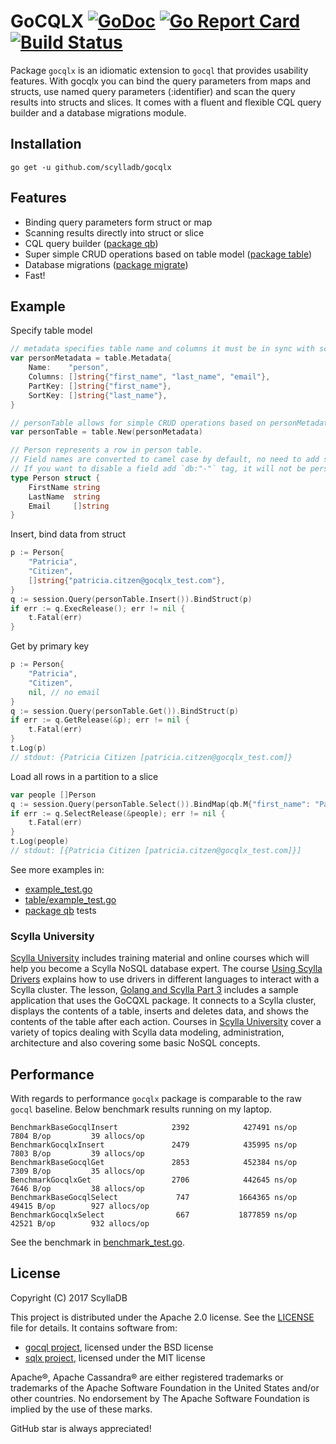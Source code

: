 # GoCQLX [![GoDoc](http://img.shields.io/badge/go-documentation-blue.svg?style=flat-square)](http://godoc.org/github.com/scylladb/gocqlx) [![Go Report Card](https://goreportcard.com/badge/github.com/scylladb/gocqlx)](https://goreportcard.com/report/github.com/scylladb/gocqlx) [![Build Status](https://travis-ci.org/scylladb/gocqlx.svg?branch=master)](https://travis-ci.org/scylladb/gocqlx)

Package `gocqlx` is an idiomatic extension to `gocql` that provides usability features. With gocqlx you can bind the query parameters from maps and structs, use named query parameters (:identifier) and scan the query results into structs and slices. It comes with a fluent and flexible CQL query builder and a database migrations module.

## Installation

    go get -u github.com/scylladb/gocqlx

## Features

* Binding query parameters form struct or map
* Scanning results directly into struct or slice
* CQL query builder ([package qb](https://github.com/scylladb/gocqlx/blob/master/qb))
* Super simple CRUD operations based on table model ([package table](https://github.com/scylladb/gocqlx/blob/master/table))
* Database migrations ([package migrate](https://github.com/scylladb/gocqlx/blob/master/migrate))
* Fast!

## Example

Specify table model

```go
// metadata specifies table name and columns it must be in sync with schema.
var personMetadata = table.Metadata{
	Name:    "person",
	Columns: []string{"first_name", "last_name", "email"},
	PartKey: []string{"first_name"},
	SortKey: []string{"last_name"},
}

// personTable allows for simple CRUD operations based on personMetadata.
var personTable = table.New(personMetadata)

// Person represents a row in person table.
// Field names are converted to camel case by default, no need to add special tags.
// If you want to disable a field add `db:"-"` tag, it will not be persisted.
type Person struct {
	FirstName string
	LastName  string
	Email     []string
}
```

Insert, bind data from struct

```go
p := Person{
	"Patricia",
	"Citizen",
	[]string{"patricia.citzen@gocqlx_test.com"},
}
q := session.Query(personTable.Insert()).BindStruct(p)
if err := q.ExecRelease(); err != nil {
	t.Fatal(err)
}
```

Get by primary key

```go
p := Person{
	"Patricia",
	"Citizen",
	nil, // no email
}
q := session.Query(personTable.Get()).BindStruct(p)
if err := q.GetRelease(&p); err != nil {
	t.Fatal(err)
}
t.Log(p)
// stdout: {Patricia Citizen [patricia.citzen@gocqlx_test.com]}
```

Load all rows in a partition to a slice

```go
var people []Person
q := session.Query(personTable.Select()).BindMap(qb.M{"first_name": "Patricia"})
if err := q.SelectRelease(&people); err != nil {
	t.Fatal(err)
}
t.Log(people)
// stdout: [{Patricia Citizen [patricia.citzen@gocqlx_test.com]}]
```

See more examples in:
* [example_test.go](https://github.com/scylladb/gocqlx/blob/master/example_test.go)
* [table/example_test.go](https://github.com/scylladb/gocqlx/blob/master/table/example_test.go)
* [package qb]((https://github.com/scylladb/gocqlx/blob/master/qb)) tests

### Scylla University

[Scylla University](https://university.scylladb.com/) includes training material and online courses which will help you become a Scylla NoSQL database expert.
The course [Using Scylla Drivers](https://university.scylladb.com/courses/using-scylla-drivers/) explains how to use drivers in different languages to interact with a Scylla cluster.
The lesson, [Golang and Scylla Part 3](https://university.scylladb.com/courses/using-scylla-drivers/lessons/golang-and-scylla-part-3-gocqlx/) includes a sample application that uses the GoCQXL package.
It connects to a Scylla cluster, displays the contents of a  table, inserts and deletes data, and shows the contents of the table after each action.
Courses in [Scylla University](https://university.scylladb.com/) cover a variety of topics dealing with Scylla data modeling, administration, architecture and also covering some basic NoSQL concepts.

## Performance

With regards to performance `gocqlx` package is comparable to the raw `gocql` baseline.
Below benchmark results running on my laptop.

```
BenchmarkBaseGocqlInsert            2392            427491 ns/op            7804 B/op         39 allocs/op
BenchmarkGocqlxInsert               2479            435995 ns/op            7803 B/op         39 allocs/op
BenchmarkBaseGocqlGet               2853            452384 ns/op            7309 B/op         35 allocs/op
BenchmarkGocqlxGet                  2706            442645 ns/op            7646 B/op         38 allocs/op
BenchmarkBaseGocqlSelect             747           1664365 ns/op           49415 B/op        927 allocs/op
BenchmarkGocqlxSelect                667           1877859 ns/op           42521 B/op        932 allocs/op
```

See the benchmark in [benchmark_test.go](https://github.com/scylladb/gocqlx/blob/master/benchmark_test.go).

## License

Copyright (C) 2017 ScyllaDB

This project is distributed under the Apache 2.0 license. See the [LICENSE](https://github.com/scylladb/gocqlx/blob/master/LICENSE) file for details.
It contains software from:

* [gocql project](https://github.com/gocql/gocql), licensed under the BSD license
* [sqlx project](https://github.com/jmoiron/sqlx), licensed under the MIT license

Apache®, Apache Cassandra® are either registered trademarks or trademarks of 
the Apache Software Foundation in the United States and/or other countries. 
No endorsement by The Apache Software Foundation is implied by the use of these marks.

GitHub star is always appreciated!
